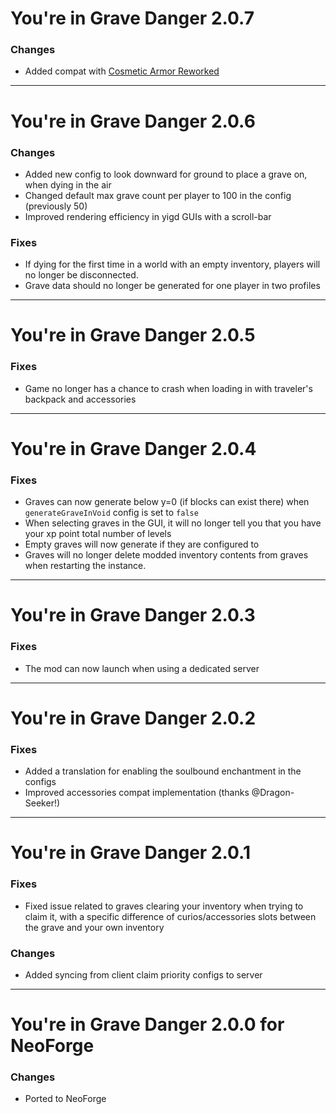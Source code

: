 # You're in Grave Danger 2.0.7

### Changes
* Added compat with [Cosmetic Armor Reworked](https://www.curseforge.com/minecraft/mc-mods/cosmetic-armor-reworked)

---

# You're in Grave Danger 2.0.6

### Changes
* Added new config to look downward for ground to place a grave on, when dying in
the air
* Changed default max grave count per player to 100 in the config (previously 50)
* Improved rendering efficiency in yigd GUIs with a scroll-bar

### Fixes
* If dying for the first time in a world with an empty inventory, players will
no longer be disconnected.
* Grave data should no longer be generated for one player in two profiles

---

# You're in Grave Danger 2.0.5

### Fixes
* Game no longer has a chance to crash when loading in with traveler's backpack and accessories

---

# You're in Grave Danger 2.0.4

### Fixes
* Graves can now generate below y=0 (if blocks can exist there) when `generateGraveInVoid`
config is set to `false`
* When selecting graves in the GUI, it will no longer tell you that you have your xp point
total number of levels
* Empty graves will now generate if they are configured to
* Graves will no longer delete modded inventory contents from graves when restarting the
instance.

---

# You're in Grave Danger 2.0.3

### Fixes
* The mod can now launch when using a dedicated server

---

# You're in Grave Danger 2.0.2

### Fixes
* Added a translation for enabling the soulbound enchantment in the configs
* Improved accessories compat implementation (thanks @Dragon-Seeker!)

---

# You're in Grave Danger 2.0.1

### Fixes
* Fixed issue related to graves clearing your inventory when trying to claim it, with a
specific difference of curios/accessories slots between the grave and your own inventory

### Changes
* Added syncing from client claim priority configs to server

---

# You're in Grave Danger 2.0.0 for NeoForge

### Changes
* Ported to NeoForge